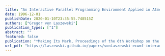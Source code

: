```yaml
---
title: "An Interactive Parallel Programming Environment Applied in Atmospheric Science"
date: 1996-12-01
publishDate: 2020-01-10T23:35:55.748515Z
authors: ["Gregor von Laszewski"]
publication_types: ["1"]
abstract: ""
featured: false
publication: "*Making Its Mark, Proceedings of the 6th Workshop on the Use of Parallel Processors in Meteorology*"
url_pdf: "https://laszewski.github.io/papers/vonLaszewski-ecwmf-interactive.pdf"
---
```


